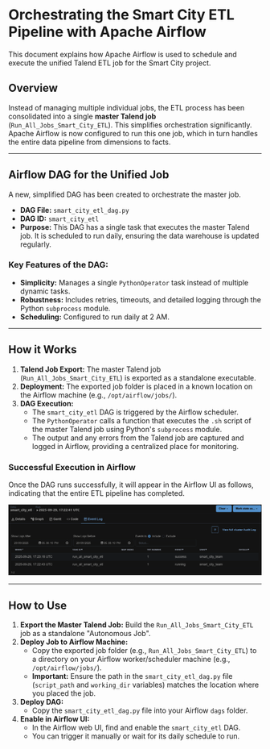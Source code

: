 # Orchestrating the Smart City ETL Pipeline with Apache Airflow

This document explains how Apache Airflow is used to schedule and execute the unified Talend ETL job for the Smart City project.

## Overview

Instead of managing multiple individual jobs, the ETL process has been consolidated into a single **master Talend job** (`Run_All_Jobs_Smart_City_ETL`). This simplifies orchestration significantly. Apache Airflow is now configured to run this one job, which in turn handles the entire data pipeline from dimensions to facts.

---

## Airflow DAG for the Unified Job

A new, simplified DAG has been created to orchestrate the master job.

-   **DAG File:** `smart_city_etl_dag.py`
-   **DAG ID:** `smart_city_etl`
-   **Purpose:** This DAG has a single task that executes the master Talend job. It is scheduled to run daily, ensuring the data warehouse is updated regularly.

### Key Features of the DAG:
-   **Simplicity:** Manages a single `PythonOperator` task instead of multiple dynamic tasks.
-   **Robustness:** Includes retries, timeouts, and detailed logging through the Python `subprocess` module.
-   **Scheduling:** Configured to run daily at 2 AM.

---

## How it Works

1.  **Talend Job Export:** The master Talend job (`Run_All_Jobs_Smart_City_ETL`) is exported as a standalone executable.
2.  **Deployment:** The exported job folder is placed in a known location on the Airflow machine (e.g., `/opt/airflow/jobs/`).
3.  **DAG Execution:**
    -   The `smart_city_etl` DAG is triggered by the Airflow scheduler.
    -   The `PythonOperator` calls a function that executes the `.sh` script of the master Talend job using Python's `subprocess` module.
    -   The output and any errors from the Talend job are captured and logged in Airflow, providing a centralized place for monitoring.

### Successful Execution in Airflow

Once the DAG runs successfully, it will appear in the Airflow UI as follows, indicating that the entire ETL pipeline has completed.

![Airflow Success](airflow_success.png)

---

## How to Use

1.  **Export the Master Talend Job:** Build the `Run_All_Jobs_Smart_City_ETL` job as a standalone "Autonomous Job".
2.  **Deploy Job to Airflow Machine:**
    -   Copy the exported job folder (e.g., `Run_All_Jobs_Smart_City_ETL`) to a directory on your Airflow worker/scheduler machine (e.g., `/opt/airflow/jobs/`).
    -   **Important:** Ensure the path in the `smart_city_etl_dag.py` file (`script_path` and `working_dir` variables) matches the location where you placed the job.
3.  **Deploy DAG:**
    -   Copy the `smart_city_etl_dag.py` file into your Airflow `dags` folder.
4.  **Enable in Airflow UI:**
    -   In the Airflow web UI, find and enable the `smart_city_etl` DAG.
    -   You can trigger it manually or wait for its daily schedule to run.
